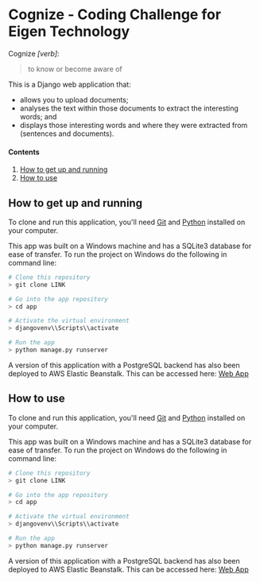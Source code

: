 
# Cognize - Coding Challenge for Eigen Technology

Cognize *[verb]*:
> to know or become aware of

This is a Django web application that:
* allows you to upload documents;
* analyses the text within those documents to extract the interesting words; and 
* displays those interesting words and where they were extracted from (sentences and documents). 

#### Contents
1. [ How to get up and running ](#run)
2. [ How to use ](#use)


<a name="run"></a>

## How to get up and running

To clone and run this application, you'll need [Git](https://git-scm.com/downloads) and [Python](https://www.python.org/downloads/) installed on your computer.

This app was built on a Windows machine and has a SQLite3 database for ease of transfer. To run the project on Windows do the following in command line:

```bash
# Clone this repository
> git clone LINK

# Go into the app repository
> cd app

# Activate the virtual environment
> djangovenv\\Scripts\\activate

# Run the app
> python manage.py runserver
```

A version of this application with a PostgreSQL backend has also been deployed to AWS Elastic Beanstalk. This can be accessed here: [Web App](https://choosealicense.com/licenses/mit/)


<a name="use"></a>

## How to use

To clone and run this application, you'll need [Git](https://git-scm.com/downloads) and [Python](https://www.python.org/downloads/) installed on your computer.

This app was built on a Windows machine and has a SQLite3 database for ease of transfer. To run the project on Windows do the following in command line:

```bash
# Clone this repository
> git clone LINK

# Go into the app repository
> cd app

# Activate the virtual environment
> djangovenv\\Scripts\\activate

# Run the app
> python manage.py runserver
```

A version of this application with a PostgreSQL backend has also been deployed to AWS Elastic Beanstalk. This can be accessed here: [Web App](https://choosealicense.com/licenses/mit/)

